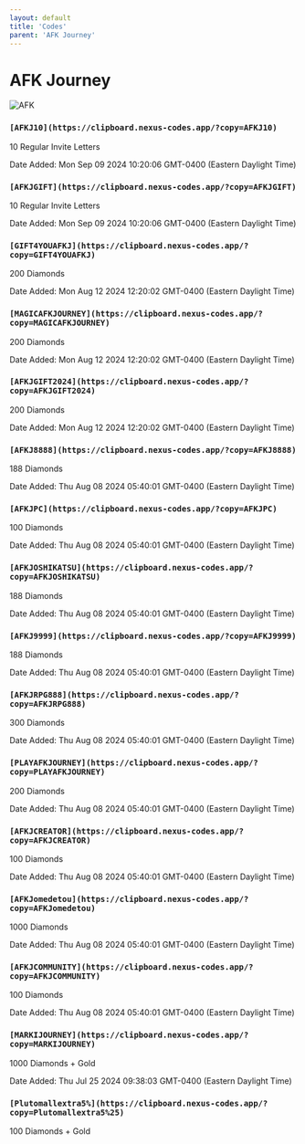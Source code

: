 ```yaml
---
layout: default
title: 'Codes'
parent: 'AFK Journey'
---
```


# AFK Journey

![AFK](https://cdn.discordapp.com/emojis/1264987657306509384.png)

### `[AFKJ10](https://clipboard.nexus-codes.app/?copy=AFKJ10)`

10 Regular Invite Letters

Date Added: Mon Sep 09 2024 10:20:06 GMT-0400 (Eastern Daylight Time)

### `[AFKJGIFT](https://clipboard.nexus-codes.app/?copy=AFKJGIFT)`

10 Regular Invite Letters

Date Added: Mon Sep 09 2024 10:20:06 GMT-0400 (Eastern Daylight Time)

### `[GIFT4YOUAFKJ](https://clipboard.nexus-codes.app/?copy=GIFT4YOUAFKJ)`

200 Diamonds

Date Added: Mon Aug 12 2024 12:20:02 GMT-0400 (Eastern Daylight Time)

### `[MAGICAFKJOURNEY](https://clipboard.nexus-codes.app/?copy=MAGICAFKJOURNEY)`

200 Diamonds

Date Added: Mon Aug 12 2024 12:20:02 GMT-0400 (Eastern Daylight Time)

### `[AFKJGIFT2024](https://clipboard.nexus-codes.app/?copy=AFKJGIFT2024)`

200 Diamonds

Date Added: Mon Aug 12 2024 12:20:02 GMT-0400 (Eastern Daylight Time)

### `[AFKJ8888](https://clipboard.nexus-codes.app/?copy=AFKJ8888)`

188 Diamonds

Date Added: Thu Aug 08 2024 05:40:01 GMT-0400 (Eastern Daylight Time)

### `[AFKJPC](https://clipboard.nexus-codes.app/?copy=AFKJPC)`

100 Diamonds

Date Added: Thu Aug 08 2024 05:40:01 GMT-0400 (Eastern Daylight Time)

### `[AFKJOSHIKATSU](https://clipboard.nexus-codes.app/?copy=AFKJOSHIKATSU)`

188 Diamonds

Date Added: Thu Aug 08 2024 05:40:01 GMT-0400 (Eastern Daylight Time)

### `[AFKJ9999](https://clipboard.nexus-codes.app/?copy=AFKJ9999)`

188 Diamonds

Date Added: Thu Aug 08 2024 05:40:01 GMT-0400 (Eastern Daylight Time)

### `[AFKJRPG888](https://clipboard.nexus-codes.app/?copy=AFKJRPG888)`

300 Diamonds

Date Added: Thu Aug 08 2024 05:40:01 GMT-0400 (Eastern Daylight Time)

### `[PLAYAFKJOURNEY](https://clipboard.nexus-codes.app/?copy=PLAYAFKJOURNEY)`

200 Diamonds

Date Added: Thu Aug 08 2024 05:40:01 GMT-0400 (Eastern Daylight Time)

### `[AFKJCREATOR](https://clipboard.nexus-codes.app/?copy=AFKJCREATOR)`

100 Diamonds

Date Added: Thu Aug 08 2024 05:40:01 GMT-0400 (Eastern Daylight Time)

### `[AFKJomedetou](https://clipboard.nexus-codes.app/?copy=AFKJomedetou)`

1000 Diamonds

Date Added: Thu Aug 08 2024 05:40:01 GMT-0400 (Eastern Daylight Time)

### `[AFKJCOMMUNITY](https://clipboard.nexus-codes.app/?copy=AFKJCOMMUNITY)`

100 Diamonds

Date Added: Thu Aug 08 2024 05:40:01 GMT-0400 (Eastern Daylight Time)

### `[MARKIJOURNEY](https://clipboard.nexus-codes.app/?copy=MARKIJOURNEY)`

1000 Diamonds + Gold

Date Added: Thu Jul 25 2024 09:38:03 GMT-0400 (Eastern Daylight Time)

### `[Plutomallextra5%](https://clipboard.nexus-codes.app/?copy=Plutomallextra5%25)`

100 Diamonds + Gold